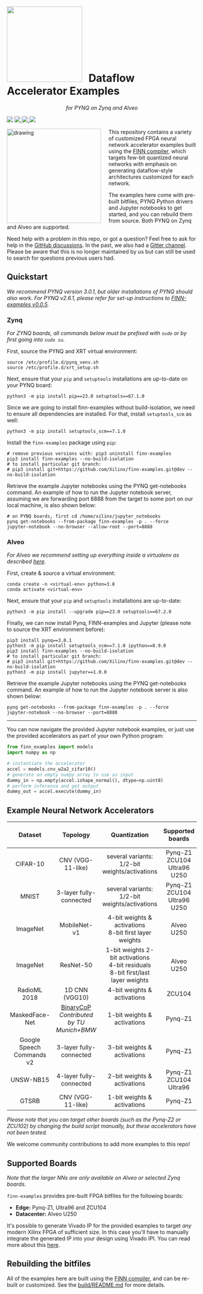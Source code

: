# <img src=https://raw.githubusercontent.com/Xilinx/finn/github-pages/docs/img/finn-logo.png width=200 style="margin-bottom: -15px; margin-right: 10px"/> Dataflow Accelerator Examples
<p align="center"> <em>for PYNQ on Zynq and Alveo</em> <p>
<p align="left">
    <a>
        <img src="https://img.shields.io/github/v/release/Xilinx/finn-examples?color=%09%23228B22&display_name=tag&label=Release" />
    </a>
    <a href="https://github.com/Xilinx/finn/tree/v0.10.1">
        <img src="https://img.shields.io/badge/FINN-v0.10.1-blue" />
    </a>
    <a href="https://github.com/Xilinx/PYNQ/tree/v3.0.1">
        <img src="https://img.shields.io/badge/PYNQ-v3.0.1-blue" />
    </a>
    <a href="https://www.xilinx.com/support/download/index.html/content/xilinx/en/downloadNav/vivado-design-tools/2022-1.html">
        <img src="https://img.shields.io/badge/Vivado%2FVitis-v2022.2-blue" />
    </a>
</p>

<img align="left" src="docs/img/finn-example.png" alt="drawing" style="margin-right: 20px" width="250"/>

This repository contains a variety of customized FPGA neural network accelerator
examples built using
the [FINN compiler](https://github.com/Xilinx/finn), which
targets few-bit quantized neural networks with emphasis on
generating dataflow-style architectures customized for each network.

The examples here come with
pre-built bitfiles, PYNQ Python drivers and Jupyter notebooks to get started,
and you can rebuild them from source.
Both PYNQ on Zynq and Alveo are supported.

Need help with a problem in this repo, or got a question? Feel free to ask for help in the [GitHub discussions](https://github.com/Xilinx/finn/discussions).
In the past, we also had a [Gitter channel](https://gitter.im/xilinx-finn/community). Please be aware that this is no longer maintained by us but can still be used to search for questions previous users had.

## Quickstart
*We recommend PYNQ version 3.0.1, but older installations of PYNQ should also work. For PYNQ v2.6.1, please refer for set-up instructions to [FINN-examples v0.0.5](https://github.com/Xilinx/finn-examples/tree/v0.0.5).*

### Zynq
*For ZYNQ boards, all commands below must be prefixed with `sudo` or by first going into `sudo su`.*

First, source the PYNQ and XRT virtual environment:

```shell
source /etc/profile.d/pynq_venv.sh
source /etc/profile.d/xrt_setup.sh
```

Next, ensure that your `pip` and `setuptools` installations are up-to-date
on your PYNQ board:

```shell
python3 -m pip install pip==23.0 setuptools==67.1.0
```

Since we are going to install finn-examples without build-isolation, we need to ensure all dependencies are installed. For that, install `setuptools_scm` as well:

```shell
python3 -m pip install setuptools_scm==7.1.0
```

Install the `finn-examples` package using `pip`:

```shell
# remove previous versions with: pip3 uninstall finn-examples
pip3 install finn-examples --no-build-isolation
# to install particular git branch:
# pip3 install git+https://github.com/Xilinx/finn-examples.git@dev --no-build-isolation
```

Retrieve the example Jupyter notebooks using the PYNQ get-notebooks command. An example of how to run the Jupyter notebook server, assuming we are forwarding port 8888 from the target to some port on our local machine, is also shown below:

```shell
# on PYNQ boards, first cd /home/xilinx/jupyter_notebooks
pynq get-notebooks --from-package finn-examples -p . --force
jupyter-notebook --no-browser --allow-root --port=8888
```

### Alveo
*For Alveo we recommend setting up everything inside a virtualenv as described [here](https://pynq.readthedocs.io/en/v2.6.1/getting_started/alveo_getting_started.html?highlight=alveo#install-conda).*

First, create & source a virtual environment:
```shell
conda create -n <virtual-env> python=3.8
conda activate <virtual-env>
```

Next, ensure that your `pip` and `setuptools` installations are up-to-date:
```shell
python3 -m pip install --upgrade pip==23.0 setuptools==67.2.0
```

Finally, we can now install Pynq, FINN-examples and Jupyter (please note to source the XRT environment before):
```shell
pip3 install pynq==3.0.1
python3 -m pip install setuptools_scm==7.1.0 ipython==8.9.0
pip3 install finn-examples --no-build-isolation
# to install particular git branch:
# pip3 install git+https://github.com/Xilinx/finn-examples.git@dev --no-build-isolation
python3 -m pip install jupyter==1.0.0
```

Retrieve the example Jupyter notebooks using the PYNQ get-notebooks command. An example of how to run the Jupyter notebook server is also shown below:

```shell
pynq get-notebooks --from-package finn-examples -p . --force
jupyter-notebook --no-browser --port=8888
```

***

You can now navigate the provided Jupyter notebook examples, or just use the
provided accelerators as part of your own Python program:

```python
from finn_examples import models
import numpy as np

# instantiate the accelerator
accel = models.cnv_w2a2_cifar10()
# generate an empty numpy array to use as input
dummy_in = np.empty(accel.ishape_normal(), dtype=np.uint8)
# perform inference and get output
dummy_out = accel.execute(dummy_in)
```

##  Example Neural Network Accelerators
| Dataset                                                        | Topology                | Quantization                                               | Supported boards | Supported build flows
|:----------------------------------------------------------------:|:-------------------------:|:------------------------------------------------------------:|:------------------:|:------------------:|
| CIFAR-10     | CNV (VGG-11-like)       | several variants:<br>1/2-bit weights/activations           | Pynq-Z1<br>ZCU104<br>Ultra96<br>U250              | Pynq-Z1<br>ZCU104<br>Ultra96<br>U250 |
| MNIST       | 3-layer fully-connected | several variants:<br>1/2-bit weights/activations           | Pynq-Z1<br>ZCU104<br>Ultra96<br>U250              | Pynq-Z1<br>ZCU104<br>Ultra96<br>U250 |
| ImageNet | MobileNet-v1            | 4-bit weights & activations<br>8-bit first layer weights | Alveo U250       | Alveo U250 |
| ImageNet | ResNet-50            | 1-bit weights 2-bit activations<br>4-bit residuals<br>8-bit first/last layer weights | Alveo U250       | Alveo U250 |
| RadioML 2018 | 1D CNN (VGG10)     |  4-bit weights & activations | ZCU104  | ZCU104 |
| MaskedFace-Net | [BinaryCoP](https://arxiv.org/pdf/2102.03456)<br/>*Contributed by TU Munich+BMW*  | 1-bit weights & activations | Pynq-Z1       | Pynq-Z1 |
| Google Speech Commands v2 | 3-layer fully-connected  | 3-bit weights & activations | Pynq-Z1       | Pynq-Z1 |
| UNSW-NB15 | 4-layer fully-connected  | 2-bit weights & activations | Pynq-Z1 <br> ZCU104 <br> Ultra96       | Pynq-Z1 <br> ZCU104 <br> Ultra96 |
| GTSRB | CNV (VGG-11-like) | 1-bit weights & activations | Pynq-Z1 | Pynq-Z1 |

*Please note that you can target other boards (such as the Pynq-Z2 or ZCU102) by changing the build script manually, but these accelerators have not been tested.*

We welcome community contributions to add more examples to this repo!

## Supported Boards

*Note that the larger NNs are only available on Alveo or selected Zynq boards.*

`finn-examples` provides pre-built FPGA bitfiles for the following boards:

* **Edge:** Pynq-Z1, Ultra96 and ZCU104
* **Datacenter:** Alveo U250

It's possible to generate Vivado IP for the provided examples to target *any*
modern Xilinx FPGA of sufficient size.
In this case you'll have to manually integrate the generated IP into your design
using Vivado IPI.
You can read more about this [here](build/README.md).

## Rebuilding the bitfiles

All of the examples here are built using the [FINN compiler](https://github.com/Xilinx/finn), and can be re-built or customized.
See the [build/README.md](build/README.md) for more details.
